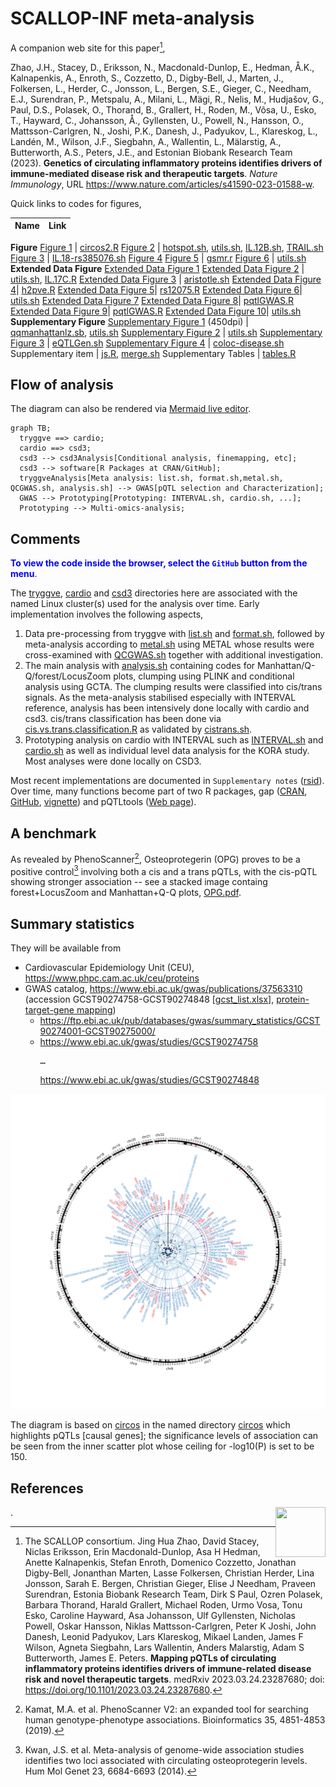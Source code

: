 # SCALLOP-INF meta-analysis

A companion web site for this paper[^medRxiv], 

Zhao, J.H., Stacey, D., Eriksson, N., Macdonald-Dunlop, E., Hedman, Å.K., Kalnapenkis, A., Enroth, S., Cozzetto, D., Digby-Bell, J., Marten, J., Folkersen, L., Herder, C., Jonsson, L., Bergen, S.E., Gieger, C., Needham, E.J., Surendran, P., Metspalu, A., Milani, L., Mägi, R., Nelis, M., Hudjašov, G., Paul, D.S., Polasek, O., Thorand, B., Grallert, H., Roden, M., Võsa, U., Esko, T., Hayward, C., Johansson, Å., Gyllensten, U., Powell, N., Hansson, O., Mattsson-Carlgren, N., Joshi, P.K., Danesh, J., Padyukov, L., Klareskog, L., Landén, M., Wilson, J.F., Siegbahn, A., Wallentin, L., Mälarstig, A., Butterworth, A.S., Peters, J.E., and Estonian Biobank Research Team (2023). **Genetics of circulating inflammatory proteins identifies drivers of immune-mediated disease risk and therapeutic targets**. *Nature Immunology*,
URL <https://www.nature.com/articles/s41590-023-01588-w>.

Quick links to codes for figures,

 Name                                                                     | Link
--------------------------------------------------------------------------|-------------------------------------------------------------------------------------
 **Figure**
 [Figure 1](https://www.nature.com/articles/s41590-023-01588-w/figures/1) | [circos2.R](https://github.com/jinghuazhao/INF/blob/master/rsid/circos2.R)
 [Figure 2](https://www.nature.com/articles/s41590-023-01588-w/figures/2) | [hotspot.sh](https://github.com/jinghuazhao/INF/blob/master/csd3/hotspot.sh), [utils.sh](https://github.com/jinghuazhao/INF/blob/master/rsid/utils.sh), [IL.12B.sh](https://github.com/jinghuazhao/INF/blob/master/csd3/IL.12B.sh), [TRAIL.sh](https://github.com/jinghuazhao/INF/blob/master/csd3/TRAIL.sh)
 [Figure 3](https://www.nature.com/articles/s41590-023-01588-w/figures/3) | [IL.18-rs385076.sh](https://github.com/jinghuazhao/INF/blob/master/rsid/IL.18-rs385076.sh)
 [Figure 4](https://www.nature.com/articles/s41590-023-01588-w/figures/4) 
 [Figure 5](https://www.nature.com/articles/s41590-023-01588-w/figures/5) | [gsmr.r](https://github.com/jinghuazhao/INF/blob/master/workflow/scripts/gsmr.r)
 [Figure 6](https://www.nature.com/articles/s41590-023-01588-w/figures/6) | [utils.sh](https://github.com/jinghuazhao/INF/blob/master/rsid/utils.sh)
 **Extended Data Figure**
 [Extended Data Figure 1](https://www.nature.com/articles/s41590-023-01588-w/figures/7)
 [Extended Data Figure 2](https://www.nature.com/articles/s41590-023-01588-w/figures/8) | [utils.sh](https://github.com/jinghuazhao/INF/blob/master/rsid/utils.sh), [IL.17C.R](https://github.com/jinghuazhao/INF/blob/master/rsid/IL.17C.R)
 [Extended Data Figure 3](https://www.nature.com/articles/s41590-023-01588-w/figures/9) | [aristotle.sh](https://github.com/jinghuazhao/INF/blob/master/csd3/aristotle.sh)
 [Extended Data Figure 4](https://www.nature.com/articles/s41590-023-01588-w/figures/10)| [h2pve.R](https://github.com/jinghuazhao/INF/blob/master/rsid/h2pve.R)
 [Extended Data Figure 5](https://www.nature.com/articles/s41590-023-01588-w/figures/11)| [rs12075.R](https://github.com/jinghuazhao/INF/blob/master/rsid/rs12075.R)
 [Extended Data Figure 6](https://www.nature.com/articles/s41590-023-01588-w/figures/12)| [utils.sh](https://github.com/jinghuazhao/INF/blob/master/rsid/utils.sh)
 [Extended Data Figure 7](https://www.nature.com/articles/s41590-023-01588-w/figures/13)
 [Extended Data Figure 8](https://www.nature.com/articles/s41590-023-01588-w/figures/14)| [pqtlGWAS.R](https://github.com/jinghuazhao/INF/blob/master/rsid/pqtlGWAS.R)
 [Extended Data Figure 9](https://www.nature.com/articles/s41590-023-01588-w/figures/15)| [pqtlGWAS.R](https://github.com/jinghuazhao/INF/blob/master/rsid/pqtlGWAS.R)
 [Extended Data Figure 10](https://www.nature.com/articles/s41590-023-01588-w/figures/16)| [utils.sh](https://github.com/jinghuazhao/INF/blob/master/rsid/utils.sh)
 **Supplementary Figure**
 [Supplementary Figure 1](doc/manhattan-qq.pdf) (450dpi) | [qqmanhattanlz.sb](https://github.com/jinghuazhao/INF/blob/master/rsid/qqmanhattanlz.sb), [utils.sh](https://github.com/jinghuazhao/INF/blob/master/rsid/utils.sh)
 [Supplementary Figure 2](doc/fp-lz.pdf) | [utils.sh](https://github.com/jinghuazhao/INF/blob/master/rsid/utils.sh)
 [Supplementary Figure 3](doc/eQTLGen-INF.pdf) | [eQTLGen.sh](https://github.com/jinghuazhao/INF/blob/master/rsid/eQTLGen.sh)
 [Supplementary Figure 4](doc/GWAS-INF.pdf) | [coloc-disease.sh](https://github.com/jinghuazhao/INF/blob/master/rsid/coloc-disease.sh)
 Supplementary item | [js.R](https://github.com/jinghuazhao/INF/blob/master/csd3/js.R), [merge.sh](https://github.com/jinghuazhao/INF/blob/master/csd3/merge.sh)
 Supplementary Tables | [tables.R](https://github.com/jinghuazhao/INF/blob/master/rsid/tables.R)

## Flow of analysis

The diagram can also be rendered via [Mermaid live editor](https://mermaid-js.github.io/mermaid-live-editor/).

```mermaid
graph TB;
  tryggve ==> cardio;
  cardio ==> csd3;
  csd3 --> csd3Analysis[Conditional analysis, finemapping, etc];
  csd3 --> software[R Packages at CRAN/GitHub]; 
  tryggveAnalysis[Meta analysis: list.sh, format.sh,metal.sh, QCGWAS.sh, analysis.sh] --> GWAS[pQTL selection and Characterization];
  GWAS --> Prototyping[Prototyping: INTERVAL.sh, cardio.sh, ...];
  Prototyping --> Multi-omics-analysis;
```

## Comments

<font color="blue"><b>To view the code inside the browser, select the `GitHub` button from the menu</b></font>.

The [tryggve](tryggve), [cardio](cardio) and [csd3](csd3) directories here are associated with the named Linux cluster(s) used for the analysis over time. Early implementation involves the following aspects,

1. Data pre-processing from tryggve with [list.sh](tryggve/list.sh) and [format.sh](tryggve/format.sh), followed by meta-analysis according to [metal.sh](tryggve/metal.sh) using METAL whose results were cross-examined with [QCGWAS.sh](tryggve/QCGWAS.sh) together with additional investigation.
2. The main analysis with [analysis.sh](tryggve/analysis.sh) containing codes for Manhattan/Q-Q/forest/LocusZoom plots, clumping using PLINK and conditional analysis using GCTA. The clumping results were classified into cis/trans signals. As the meta-analysis stabilised especially with INTERVAL reference, analysis has been intensively done locally with cardio and csd3. cis/trans classification has been done via [cis.vs.trans.classification.R](cardio/cis.vs.trans.classification.R) as validated by [cistrans.sh](cardio/cistrans.sh).
3. Prototyping analysis on cardio with INTERVAL such as [INTERVAL.sh](tryggve/INTERVAL.sh) and [cardio.sh](cardio/cardio.sh) as well as individual level data analysis for the KORA study. Most analyses were done locally on CSD3.

Most recent implementations are documented in `Supplementary notes` ([rsid](rsid)). Over time, many functions become part of two R packages, gap ([CRAN](https://CRAN.R-project.org/package=gap), [GitHub](https://github.com/jinghuazhao/R/), [vignette](https://jinghuazhao.github.io/R/vignettes/gap.html)) and pQTLtools ([Web page](https://jinghuazhao.github.io/pQTLtools/)).

## A benchmark

As revealed by PhenoScanner[^phenoscanner], Osteoprotegerin (OPG) proves to be a positive control[^OPG] involving both a cis and a trans pQTLs, with the cis-pQTL showing stronger association -- see a stacked image containg forest+LocusZoom and Manhattan+Q-Q plots, [OPG.pdf](doc/OPG.pdf).

## Summary statistics

They will be available from 

* Cardiovascular Epidemiology Unit (CEU), <https://www.phpc.cam.ac.uk/ceu/proteins>
* GWAS catalog, <https://www.ebi.ac.uk/gwas/publications/37563310> (accession GCST90274758-GCST90274848 [[gcst_list.xlsx](doc/gcst_list.xlsx)], [protein-target-gene mapping](https://github.com/jinghuazhao/INF/blob/master/doc/prot_target_gene.tsv))
    - <https://ftp.ebi.ac.uk/pub/databases/gwas/summary_statistics/GCST90274001-GCST90275000/>
    - <https://www.ebi.ac.uk/gwas/studies/GCST90274758><pre>&#x2026;</pre><https://www.ebi.ac.uk/gwas/studies/GCST90274848>

<p align="center"><img src="doc/circos.svg"></p>

The diagram is based on [circos](http://circos.ca/) in the named directory [circos](https://github.com/jinghuazhao/INF/tree/master/circos) which highlights pQTLs [causal genes]; the significance levels of association can be seen from the inner scatter plot whose ceiling for -log10(P) is set to be 150.

## References

<img src="https://connect.medrxiv.org/qr/qr_img.php?id=2023.03.24.23287680" align="right" width=80 height=80>.

[^medRxiv]: The SCALLOP consortium. Jing Hua Zhao, David Stacey, Niclas Eriksson, Erin Macdonald-Dunlop, Asa H Hedman, Anette Kalnapenkis, Stefan Enroth, Domenico Cozzetto, Jonathan Digby-Bell, Jonanthan Marten, Lasse Folkersen, Christian Herder, Lina Jonsson, Sarah E. Bergen, Christian Gieger, Elise J Needham, Praveen Surendran, Estonia Biobank Research Team, Dirk S Paul, Ozren Polasek, Barbara Thorand, Harald Grallert, Michael Roden, Urmo Vosa, Tonu Esko, Caroline Hayward, Asa Johansson, Ulf Gyllensten, Nicholas Powell, Oskar Hansson, Niklas Mattsson-Carlgren, Peter K Joshi, John Danesh, Leonid Padyukov, Lars Klareskog, Mikael Landen, James F Wilson, Agneta Siegbahn, Lars Wallentin, Anders Malarstig, Adam S Butterworth, James E. Peters.
**Mapping pQTLs of circulating inflammatory proteins identifies drivers of immune-related disease risk and novel therapeutic targets**.
medRxiv 2023.03.24.23287680; doi: <https://doi.org/10.1101/2023.03.24.23287680>.

[^phenoscanner]: Kamat, M.A. et al. PhenoScanner V2: an expanded tool for searching human genotype-phenotype associations. Bioinformatics 35, 4851-4853 (2019).

[^OPG]: Kwan, J.S. et al. Meta-analysis of genome-wide association studies identifies two loci associated with circulating osteoprotegerin levels. Hum Mol Genet 23, 6684-6693 (2014).
